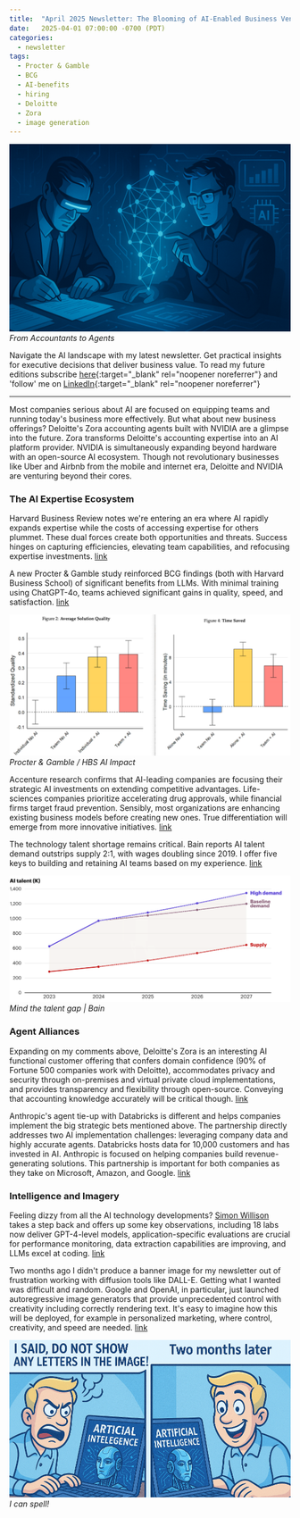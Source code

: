 ```yaml
---
title:  "April 2025 Newsletter: The Blooming of AI-Enabled Business Ventures"
date:   2025-04-01 07:00:00 -0700 (PDT)
categories: 
  - newsletter
tags:
  - Procter & Gamble
  - BCG
  - AI-benefits
  - hiring
  - Deloitte
  - Zora
  - image generation
---
```

![From Accountants to Agents](/assets/images/2025-04-newsletter/newsletter_accountant_to_agent_v2.png)
*From Accountants to Agents*
<!--more-->

Navigate the AI landscape with my latest newsletter. Get practical insights for executive decisions that deliver business value. To read my future editions subscribe [here](https://www.linkedin.com/newsletters/ken-s-compass-7169019282209583105/){:target="_blank" rel="noopener noreferrer"} and 'follow' me on [LinkedIn](https://www.linkedin.com/in/kencalhoon/){:target="_blank" rel="noopener noreferrer"}

---

Most companies serious about AI are focused on equipping teams and running today's business more effectively. But what about new business offerings? Deloitte's Zora accounting agents built with NVIDIA are a glimpse into the future. Zora transforms Deloitte's accounting expertise into an AI platform provider. NVIDIA is simultaneously expanding beyond hardware with an open-source AI ecosystem. Though not revolutionary businesses like Uber and Airbnb from the mobile and internet era, Deloitte and NVIDIA are venturing beyond their cores.
### The AI Expertise Ecosystem
Harvard Business Review notes we're entering an era where AI rapidly expands expertise while the costs of accessing expertise for others plummet. These dual forces create both opportunities and threats. Success hinges on capturing efficiencies, elevating team capabilities, and refocusing expertise investments. [link](https://www.linkedin.com/posts/kencalhoon_the-three-legged-stool-of-ai-success-efficiency-activity-7307516449776881664-LJjI?)

A new Procter & Gamble study reinforced BCG findings (both with Harvard Business School) of significant benefits from LLMs. With minimal training using ChatGPT-4o, teams achieved significant gains in quality, speed, and satisfaction. [link](https://www.linkedin.com/posts/kencalhoon_a-groundbreaking-procter-gamble-study-reveals-activity-7310053677019389953-rIQ5)

![Procter & Gamble Productivity](/assets/images/2025-04-newsletter/merged_hbs_p_g_quality_time_study.png)
*Procter & Gamble / HBS AI Impact*

Accenture research confirms that AI-leading companies are focusing their strategic AI investments on extending competitive advantages. Life-sciences companies prioritize accelerating drug approvals, while financial firms target fraud prevention. Sensibly, most organizations are enhancing existing business models before creating new ones. True differentiation will emerge from more innovative initiatives. [link](https://www.linkedin.com/posts/kencalhoon_strategic-ai-investments-reveal-industry-specific-activity-7310357192216326144-nN_G)

The technology talent shortage remains critical. Bain reports AI talent demand outstrips supply 2:1, with wages doubling since 2019. I offer five keys to building and retaining AI teams based on my experience. [link](https://www.linkedin.com/posts/kencalhoon_five-ways-to-build-effective-ai-teams-in-activity-7306057200060313600-Xab-)

![Bain - Talent Gap](/assets/images/2025-04-newsletter/bain_ai_talent_gap_shortened.png)
*Mind the talent gap | Bain*


### Agent Alliances
Expanding on my comments above, Deloitte's Zora is an interesting AI functional customer offering that confers domain confidence (90% of Fortune 500 companies work with Deloitte), accommodates privacy and security through on-premises and virtual private cloud implementations, and provides transparency and flexibility through open-source. Conveying that accounting knowledge accurately will be critical though. [link](https://www.linkedin.com/posts/kencalhoon_a-harbinger-of-companies-expanding-in-the-activity-7308937762185887746-JXUr)

Anthropic's agent tie-up with Databricks is different and helps companies implement the big strategic bets mentioned above. The partnership directly addresses two AI implementation challenges: leveraging company data and highly accurate agents. Databricks hosts data for 10,000 customers and has invested in AI. Anthropic is focused on helping companies build revenue-generating solutions. This partnership is important for both companies as they take on Microsoft, Amazon, and Google. [link](https://www.linkedin.com/posts/kencalhoon_will-the-new-anthropic-and-databricks-agent-based-activity-7311072874507710464-9wuP)

### Intelligence and Imagery
Feeling dizzy from all the AI technology developments? [Simon Willison](https://www.linkedin.com/in/simonwillison) takes a step back and offers up some key observations, including 18 labs now deliver GPT-4-level models, application-specific evaluations are crucial for performance monitoring, data extraction capabilities are improving, and LLMs excel at coding. [link](https://www.linkedin.com/posts/kencalhoon_if-youre-tracking-llms-and-ai-developments-activity-7304975194434027522-gRp_)

Two months ago I didn't produce a banner image for my newsletter out of frustration working with diffusion tools like DALL-E. Getting what I wanted was difficult and random. Google and OpenAI, in particular, just launched autoregressive image generators that provide unprecedented control with creativity including correctly rendering text. It's easy to imagine how this will be deployed, for example in personalized marketing, where control, creativity, and speed are needed. [link](https://www.interconnects.ai/p/gpt-4os-images-and-lessons-from-native)

![I can spell! ChatGPT-4o](/assets/images/2025-04-newsletter/openai_image_cartoon_shortened.png)
*I can spell!*